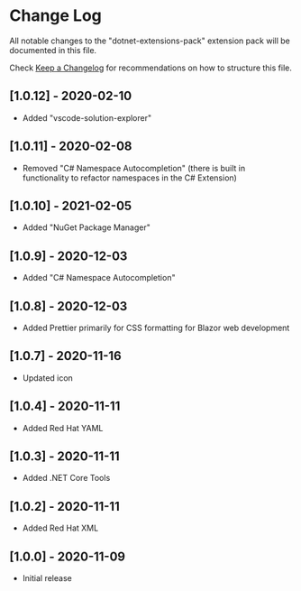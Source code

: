 # Change Log

All notable changes to the "dotnet-extensions-pack" extension pack will be documented in this file.

Check [Keep a Changelog](http://keepachangelog.com/) for recommendations on how to structure this file.

## [1.0.12] - 2020-02-10

- Added "vscode-solution-explorer"

## [1.0.11] - 2020-02-08

- Removed "C# Namespace Autocompletion" (there is built in functionality to refactor namespaces in the C# Extension)

## [1.0.10] - 2021-02-05

- Added "NuGet Package Manager"

## [1.0.9] - 2020-12-03

- Added "C# Namespace Autocompletion"

## [1.0.8] - 2020-12-03

- Added Prettier primarily for CSS formatting for Blazor web development

## [1.0.7] - 2020-11-16

- Updated icon

## [1.0.4] - 2020-11-11

- Added Red Hat YAML

## [1.0.3] - 2020-11-11

- Added .NET Core Tools

## [1.0.2] - 2020-11-11

- Added Red Hat XML

## [1.0.0] - 2020-11-09

- Initial release
